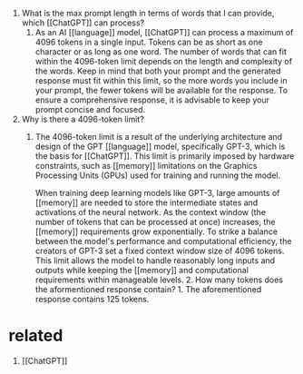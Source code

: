 1. What is the max prompt length in terms of words that I can provide, which [[ChatGPT]] can process?
	1. As an AI [[language]] model, [[ChatGPT]] can process a maximum of 4096 tokens in a single input. Tokens can be as short as one character or as long as one word. The number of words that can fit within the 4096-token limit depends on the length and complexity of the words. Keep in mind that both your prompt and the generated response must fit within this limit, so the more words you include in your prompt, the fewer tokens will be available for the response. To ensure a comprehensive response, it is advisable to keep your prompt concise and focused.
2. Why is there a 4096-token limit?
	1. The 4096-token limit is a result of the underlying architecture and design of the GPT [[language]] model, specifically GPT-3, which is the basis for [[ChatGPT]]. This limit is primarily imposed by hardware constraints, such as [[memory]] limitations on the Graphics Processing Units (GPUs) used for training and running the model.
	   
	   When training deep learning models like GPT-3, large amounts of [[memory]] are needed to store the intermediate states and activations of the neural network. As the context window (the number of tokens that can be processed at once) increases, the [[memory]] requirements grow exponentially. To strike a balance between the model's performance and computational efficiency, the creators of GPT-3 set a fixed context window size of 4096 tokens. This limit allows the model to handle reasonably long inputs and outputs while keeping the [[memory]] and computational requirements within manageable levels.
	   2. How many tokens does the aformentioned response contain?
		   1. The aforementioned response contains 125 tokens.

# related
1. [[ChatGPT]]
